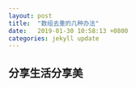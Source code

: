 ```yaml
---
layout: post
title:  "数组去重的几种办法"
date:   2019-01-30 10:58:13 +0800
categories: jekyll update
---
```

## 分享生活分享美